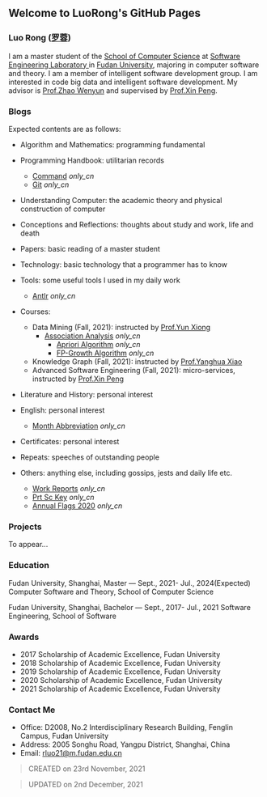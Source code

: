## Welcome to LuoRong's GitHub Pages

### Luo Rong ([罗蓉](https://luorongluorong.github.io/blogs/index_cn))

I am a master student of the [School of Computer Science](https://cs.fudan.edu.cn/) at [Software Engineering Laboratory ](http://www.se.fudan.edu.cn/) in [Fudan University](https://www.fudan.edu.cn/), majoring in computer software and theory. I am a member of intelligent software development group. I am interested in code big data and intelligent software development. My advisor is [Prof.Zhao Wenyun](https://datascience.fudan.edu.cn/59/27/c13398a153895/page.htm) and supervised by [Prof.Xin Peng](https://cspengxin.github.io/).

### Blogs

Expected contents are as follows:

- Algorithm and Mathematics: programming fundamental
- Programming Handbook: utilitarian records 
  - [Command](https://luorongluorong.github.io/blogs/programming_handbook/command) *only_cn*
  - [Git](https://luorongluorong.github.io/blogs/programming_handbook/git) *only_cn*
- Understanding Computer: the academic theory and physical construction of computer
- Conceptions and Reflections: thoughts about study and work, life and death
- Papers: basic reading of a master student
- Technology: basic technology that a programmer has to know
- Tools: some useful tools I used in my daily work
  - [Antlr](https://luorongluorong.github.io/blogs/tools/antlr_cn.md) *only_cn*

- Courses: 
  - Data Mining (Fall, 2021): instructed by [Prof.Yun Xiong](https://datascience.fudan.edu.cn/e1/61/c13398a123233/page.htm)
    - [Association Analysis](https://luorongluorong.github.io/blogs/courses/data_mining/association_analysis) *only_cn*
      - [Apriori Algorithm](https://luorongluorong.github.io/blogs/courses/data_mining/apriori_algorithm) *only_cn*
      - [FP-Growth Algorithm](https://luorongluorong.github.io/blogs/courses/data_mining/fp_growth_algorithm) *only_cn*
  - Knowledge Graph (Fall, 2021): instructed by [Prof.Yanghua Xiao](https://cs.fudan.edu.cn/3e/dc/c25921a278236/page.htm)
  - Advanced Software Engineering (Fall, 2021): micro-services, instructed by [Prof.Xin Peng](https://cspengxin.github.io/)
- Literature and History: personal interest
- English: personal interest
  - [Month Abbreviation](https://luorongluorong.github.io/blogs/english/month_abbreviation) *only_cn*
- Certificates: personal interest
- Repeats: speeches of outstanding people 
- Others: anything else, including gossips, jests and daily life etc.
  - [Work Reports](https://luorongluorong.github.io/blogs/others/work_reports) *only_cn*
  - [Prt Sc Key](https://luorongluorong.github.io/blogs/others/prt_sc_key_cn) *only_cn*
  - [Annual Flags 2020](https://luorongluorong.github.io/blogs/others/annual_flags_2020_cn) *only_cn*

### Projects

To appear...

### Education

Fudan University, Shanghai, Master — Sept., 2021- Jul., 2024(Expected)
Computer Software and Theory, School of Computer Science

Fudan University, Shanghai, Bachelor — Sept., 2017- Jul., 2021
Software Engineering, School of Software

### Awards

- 2017 Scholarship of Academic Excellence, Fudan University
- 2018 Scholarship of Academic Excellence, Fudan University
- 2019 Scholarship of Academic Excellence, Fudan University
- 2020 Scholarship of Academic Excellence, Fudan University
- 2021 Scholarship of Academic Excellence, Fudan University

### Contact Me
- Office: D2008, No.2 Interdisciplinary Research Building, Fenglin Campus, Fudan University
- Address: 2005 Songhu Road, Yangpu District, Shanghai, China
- Email: rluo21@m.fudan.edu.cn



> CREATED on 23rd November, 2021


> UPDATED on 2nd December, 2021